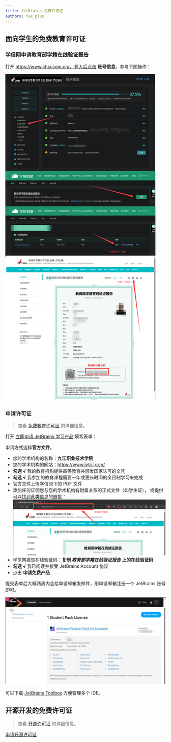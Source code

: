 ```yaml
---
title: JetBrains 免费许可证
authors: Yue_plus
---
```


<!--truncate-->

## 面向学生的免费教育许可证

### 学信网申请教育部学籍在线验证报告

打开 https://www.chsi.com.cn/，登入后点击 **账号信息**，参考下图操作：

![](./img/chsi.png)

### 申请许可证

> 查看 [免费教育许可证](https://www.jetbrains.com/zh-cn/community/education/#students) 的详细信息。

打开 [立即申请 JetBrains 学习产品](https://www.jetbrains.com/shop/eform/students) 填写表单：

申请方式选择**官方文件**。

- 您的学术机构的名称：**九江职业技术学院**
- 您的学术机构的网站：https://www.jvtc.jx.cn/
- **勾选 √** 我的教育机构提供高等教育并颁发国家认可的文凭
- **勾选 √** 我参加的教育课程需要一年或更长时间的全日制学习来完成
- 官方文件上传学信网下的 PDF 文件
- 添加任何证明您与您的学术机构有附属关系的正式文件（如学生证），
  或提供可以找到此类信息的链接：
  ![](./img/copy_chsi_link.png)
- 学信网报告在线验证码：**复制 *教育部学籍在线验证报告* 上的在线验证码**
- **勾选 √** 我已阅读并接受 JetBrains Account 协议
- 点击 **申请免费产品**

提交表单后大概两周内会给申请邮箱发邮件，用申请邮箱注册一个 JetBrains 账号即可。

![申请成功](./img/done.png)

可以下载 [JetBrains Toolbox](https://www.jetbrains.com/zh-cn/lp/toolbox/) 方便管理多个 IDE。

## 开源开发的免费许可证

> 查看 [开源许可证](https://www.jetbrains.com/zh-cn/community/opensource/) 的详细信息。

[申请开源许可证](https://www.jetbrains.com/shop/eform/opensource)